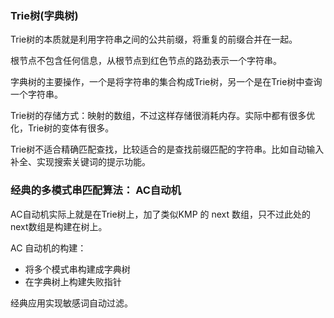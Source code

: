 ### Trie树(字典树)

Trie树的本质就是利用字符串之间的公共前缀，将重复的前缀合并在一起。

根节点不包含任何信息，从根节点到红色节点的路劲表示一个字符串。

字典树的主要操作，一个是将字符串的集合构成Trie树，另一个是在Trie树中查询一个字符串。

Trie树的存储方式：映射的数组，不过这样存储很消耗内存。实际中都有很多优化，Trie树的变体有很多。

Trie树不适合精确匹配查找，比较适合的是查找前缀匹配的字符串。比如自动输入补全、实现搜索关键词的提示功能。

### 经典的多模式串匹配算法： AC自动机

AC自动机实际上就是在Trie树上，加了类似KMP 的 next 数组，只不过此处的next数组是构建在树上。

AC 自动机的构建： 

  - 将多个模式串构建成字典树
  - 在字典树上构建失败指针

经典应用实现敏感词自动过滤。